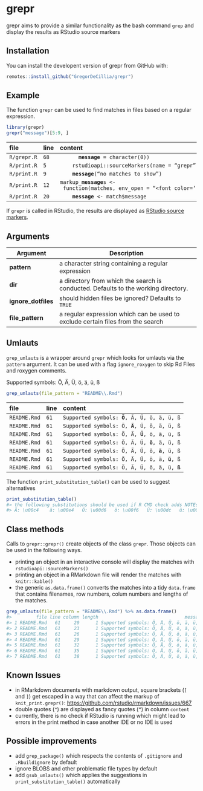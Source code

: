 
<!-- README.md is generated from README.Rmd. Please edit that file -->

# grepr

<!-- badges: start -->

<!-- badges: end -->

grepr aims to provide a similar functionality as the bash command `grep`
and display the results as RStudio source markers

## Installation

You can install the developent version of grepr from GitHub with:

``` r
remotes::install_github("GregorDeCillia/grepr")
```

## Example

The function `grepr` can be used to find matches in files based on a
regular expression.

``` r
library(grepr)
grepr("message")[5:9, ]
```

| file                   | line            | content                                                                                     |
| :--------------------- | :-------------- | :------------------------------------------------------------------------------------------ |
| <code>R/grepr.R</code> | <code>68</code> | <code>      **message** = character(0))</code>                                              |
| <code>R/print.R</code> | <code>5</code>  | <code>    rstudioapi::sourceMarkers(name = “grepr”, markup\_**message**s(x),</code>         |
| <code>R/print.R</code> | <code>9</code>  | <code>    **message**(“no matches to show”)</code>                                          |
| <code>R/print.R</code> | <code>12</code> | <code>markup\_**message**s \<- function(matches, env\_open = “\<font color=‘red’\>”,</code> |
| <code>R/print.R</code> | <code>20</code> | <code>    **message** \<- match$message</code>                                              |

If `grepr` is called in RStudio, the results are displayed as [RStudio
source
markers](https://rstudio.github.io/rstudioapi/reference/sourceMarkers.html).

## Arguments

| Argument             | Description                                                                        |
| -------------------- | ---------------------------------------------------------------------------------- |
| **pattern**          | a character string containing a regular expression                                 |
| **dir**              | a directory from which the search is conducted. Defaults to the working directory. |
| **ignore\_dotfiles** | should hidden files be ignored? Defaults to `TRUE`                                 |
| **file\_pattern**    | a regular expression which can be used to exclude certain files from the search    |

## Umlauts

`grep_umlauts` is a wrapper around `grepr` which looks for umlauts via
the `pattern` argument. It can be used with a flag `ignore_roxygen` to
skip Rd Files and roxygen comments.

Supported symbols: Ö, Ä, Ü, ö, ä, ü,
ß

``` r
grep_umlauts(file_pattern = "README\\.Rmd")
```

| file                    | line            | content                                                 |
| :---------------------- | :-------------- | :------------------------------------------------------ |
| <code>README.Rmd</code> | <code>61</code> | <code>Supported symbols: **Ö**, Ä, Ü, ö, ä, ü, ß</code> |
| <code>README.Rmd</code> | <code>61</code> | <code>Supported symbols: Ö, **Ä**, Ü, ö, ä, ü, ß</code> |
| <code>README.Rmd</code> | <code>61</code> | <code>Supported symbols: Ö, Ä, **Ü**, ö, ä, ü, ß</code> |
| <code>README.Rmd</code> | <code>61</code> | <code>Supported symbols: Ö, Ä, Ü, **ö**, ä, ü, ß</code> |
| <code>README.Rmd</code> | <code>61</code> | <code>Supported symbols: Ö, Ä, Ü, ö, **ä**, ü, ß</code> |
| <code>README.Rmd</code> | <code>61</code> | <code>Supported symbols: Ö, Ä, Ü, ö, ä, **ü**, ß</code> |
| <code>README.Rmd</code> | <code>61</code> | <code>Supported symbols: Ö, Ä, Ü, ö, ä, ü, **ß**</code> |

The function `print_substitution_table()` can be used to suggest
alternatives

``` r
print_substitution_table()
#> the following substitutions should be used if R CMD check adds NOTEs because of umlauts
#> Ä: \u00c4    ä: \u00e4   Ö: \u00d6   ö: \u00f6   Ü: \u00dc   ü: \u00fc   ß: \u00df   
```

## Class methods

Calls to `grepr::grepr()` create objects of the class `grepr`. Those
objects can be used in the following ways.

  - printing an object in an interactive console will display the
    matches with `rstudioapi::sourceMarkers()`
  - printing an object in a RMarkdown file will render the matches with
    `knitr::kable()`
  - the generic `as.data.frame()` converts the matches into a tidy
    `data.frame` that contains filenames, row numbers, colum numbers and
    lengths of the matches.

<!-- end list -->

``` r
grep_umlauts(file_pattern = "README\\.Rmd") %>% as.data.frame()
#>         file line column length                                message
#> 1 README.Rmd   61     20      1 Supported symbols: Ö, Ä, Ü, ö, ä, ü, ß
#> 2 README.Rmd   61     23      1 Supported symbols: Ö, Ä, Ü, ö, ä, ü, ß
#> 3 README.Rmd   61     26      1 Supported symbols: Ö, Ä, Ü, ö, ä, ü, ß
#> 4 README.Rmd   61     29      1 Supported symbols: Ö, Ä, Ü, ö, ä, ü, ß
#> 5 README.Rmd   61     32      1 Supported symbols: Ö, Ä, Ü, ö, ä, ü, ß
#> 6 README.Rmd   61     35      1 Supported symbols: Ö, Ä, Ü, ö, ä, ü, ß
#> 7 README.Rmd   61     38      1 Supported symbols: Ö, Ä, Ü, ö, ä, ü, ß
```

## Known Issues

  - in RMarkdown documents with markdown output, square brackets (`[`
    and `]`) get escaped in a way that can affect the markup of
    `knit_print.grepr()`:
    <https://github.com/rstudio/rmarkdown/issues/667>
  - double quotes (`"`) are displayed as fancy quotes (<code>“</code>)
    in column `content`
  - currently, there is no check if RStudio is running which might lead
    to errors in the print method in case another IDE or no IDE is used

## Possible improvements

  - add `grep_package()` which respects the contents of `.gitignore` and
    `.Rbuildignore` by default
  - ignore BLOBS and other problematic file types by default
  - add `gsub_umlauts()` which applies the suggestions in
    `print_substitution_table()` automatically
